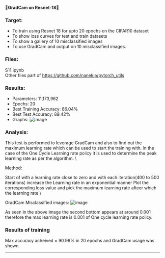 &#x1F537;**GradCam on Resnet-18**&#x1F537;

### Target:

* To train using Resnet 18 for upto 20 epochs on the CIFAR10 dataset
* To show loss curves for test and train datasets
* To show a gallery of 10 misclassified images
* To use GradCam and output on 10 misclassified images.

### Files:
S11.ipynb\
Other files part of https://github.com/nanekja/pytorch_utils 

### Results:
* Parameters: 11,173,962
* Epochs: 20
* Best Training Accuracy: 86.04%
* Best Test Accuracy: 89.42%
* Graphs:
 ![image](https://github.com/nanekja/tsai/assets/12238843/f3cda075-5253-4b5e-9e91-d15abbf653cb)


### Analysis:

This test is performed to leverage GradCam and also to find out the maximum learning rate which can be used to start the training with. In the case of the One Cycle Learning rate policy it is used to determine the peak learning rate as per the algorithm. \

Method: 

Start of with a learning rate close to zero and with each iteration(400 to 500 iterations) increase the Learning rate in an exponential manner
Plot the corresponding loss value and pick the maximum learning rate afteer which the learning rate \

GradCam Misclassified images:
![image](https://github.com/nanekja/tsai/assets/12238843/6b45f141-b88f-47bb-a803-67bc858c8aa9)


As seen in the above image the second bottom appears at around 0.001 therefore the max learning rate is 0.001 of One cycle learning rate policy.

### Results of training
Max accuracy acheived = 90.98% in 20 epochs and GradCam usage was shown

---------------------------------------------------------------------------------------------------------------------------------------------------------------------
